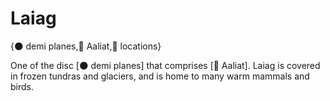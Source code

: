 # Laiag

{🌑 demi planes,🐐 Aaliat,📍 locations}

One of the disc [🌑 demi planes] that comprises [🐐 Aaliat].  Laiag is covered in frozen tundras and glaciers, and is home to many warm mammals and birds.
